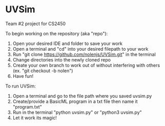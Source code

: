 # UVSim
 Team #2 project for CS2450

To begin working on the repository (aka "repo"):
1) Open your desired IDE and folder to save your work
2) Open a terminal and "cd" into your desired filepath to your work
3) Run "git clone https://github.com/nolenjs/UVSim.git" in the terminal
4) Change directories into the newly cloned repo
5) Create your own branch to work out of without interfering with others
    (ex. "git checkout -b nolen")
6) Have fun!

To run UVSim:
1) Open a terminal and go to the file path where you saved uvsim.py
2) Create/provide a BasicML program in a txt file then name it "program.txt"
3) Run in the terminal "python uvsim.py" or "python3 uvsim.py"
4) Let it work its magic!
